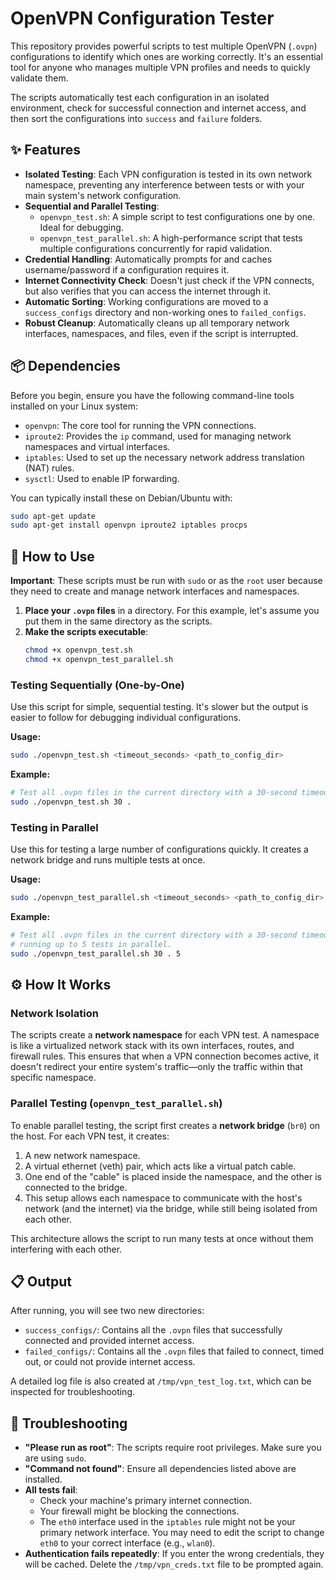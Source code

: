 # OpenVPN Configuration Tester

This repository provides powerful scripts to test multiple OpenVPN (`.ovpn`) configurations to identify which ones are working correctly. It's an essential tool for anyone who manages multiple VPN profiles and needs to quickly validate them.

The scripts automatically test each configuration in an isolated environment, check for successful connection and internet access, and then sort the configurations into `success` and `failure` folders.

## ✨ Features

- **Isolated Testing**: Each VPN configuration is tested in its own network namespace, preventing any interference between tests or with your main system's network configuration.
- **Sequential and Parallel Testing**:
  - `openvpn_test.sh`: A simple script to test configurations one by one. Ideal for debugging.
  - `openvpn_test_parallel.sh`: A high-performance script that tests multiple configurations concurrently for rapid validation.
- **Credential Handling**: Automatically prompts for and caches username/password if a configuration requires it.
- **Internet Connectivity Check**: Doesn't just check if the VPN connects, but also verifies that you can access the internet through it.
- **Automatic Sorting**: Working configurations are moved to a `success_configs` directory and non-working ones to `failed_configs`.
- **Robust Cleanup**: Automatically cleans up all temporary network interfaces, namespaces, and files, even if the script is interrupted.

## 📦 Dependencies

Before you begin, ensure you have the following command-line tools installed on your Linux system:

- `openvpn`: The core tool for running the VPN connections.
- `iproute2`: Provides the `ip` command, used for managing network namespaces and virtual interfaces.
- `iptables`: Used to set up the necessary network address translation (NAT) rules.
- `sysctl`: Used to enable IP forwarding.

You can typically install these on Debian/Ubuntu with:
```bash
sudo apt-get update
sudo apt-get install openvpn iproute2 iptables procps
```

## 🚀 How to Use

**Important**: These scripts must be run with `sudo` or as the `root` user because they need to create and manage network interfaces and namespaces.

1.  **Place your `.ovpn` files** in a directory. For this example, let's assume you put them in the same directory as the scripts.
2.  **Make the scripts executable**:
    ```bash
    chmod +x openvpn_test.sh
    chmod +x openvpn_test_parallel.sh
    ```

### Testing Sequentially (One-by-One)

Use this script for simple, sequential testing. It's slower but the output is easier to follow for debugging individual configurations.

**Usage:**
```bash
sudo ./openvpn_test.sh <timeout_seconds> <path_to_config_dir>
```

**Example:**
```bash
# Test all .ovpn files in the current directory with a 30-second timeout for each
sudo ./openvpn_test.sh 30 .
```

### Testing in Parallel

Use this for testing a large number of configurations quickly. It creates a network bridge and runs multiple tests at once.

**Usage:**
```bash
sudo ./openvpn_test_parallel.sh <timeout_seconds> <path_to_config_dir> <max_parallel_tests>
```

**Example:**
```bash
# Test all .ovpn files in the current directory with a 30-second timeout,
# running up to 5 tests in parallel.
sudo ./openvpn_test_parallel.sh 30 . 5
```

## ⚙️ How It Works

### Network Isolation

The scripts create a **network namespace** for each VPN test. A namespace is like a virtualized network stack with its own interfaces, routes, and firewall rules. This ensures that when a VPN connection becomes active, it doesn't redirect your entire system's traffic—only the traffic within that specific namespace.

### Parallel Testing (`openvpn_test_parallel.sh`)

To enable parallel testing, the script first creates a **network bridge** (`br0`) on the host. For each VPN test, it creates:
1.  A new network namespace.
2.  A virtual ethernet (veth) pair, which acts like a virtual patch cable.
3.  One end of the "cable" is placed inside the namespace, and the other is connected to the bridge.
4.  This setup allows each namespace to communicate with the host's network (and the internet) via the bridge, while still being isolated from each other.

This architecture allows the script to run many tests at once without them interfering with each other.

## 📋 Output

After running, you will see two new directories:

- `success_configs/`: Contains all the `.ovpn` files that successfully connected and provided internet access.
- `failed_configs/`: Contains all the `.ovpn` files that failed to connect, timed out, or could not provide internet access.

A detailed log file is also created at `/tmp/vpn_test_log.txt`, which can be inspected for troubleshooting.

## 🚨 Troubleshooting

- **"Please run as root"**: The scripts require root privileges. Make sure you are using `sudo`.
- **"Command not found"**: Ensure all dependencies listed above are installed.
- **All tests fail**:
    - Check your machine's primary internet connection.
    - Your firewall might be blocking the connections.
    - The `eth0` interface used in the `iptables` rule might not be your primary network interface. You may need to edit the script to change `eth0` to your correct interface (e.g., `wlan0`).
- **Authentication fails repeatedly**: If you enter the wrong credentials, they will be cached. Delete the `/tmp/vpn_creds.txt` file to be prompted again.
